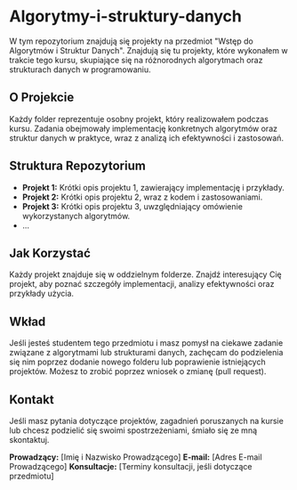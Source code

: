# Algorytmy-i-struktury-danych

W tym repozytorium znajdują się projekty na przedmiot "Wstęp do Algorytmów i Struktur Danych". Znajdują się tu projekty, które wykonałem w trakcie tego kursu, skupiające się na różnorodnych algorytmach oraz strukturach danych w programowaniu.

## O Projekcie

Każdy folder reprezentuje osobny projekt, który realizowałem podczas kursu. Zadania obejmowały implementację konkretnych algorytmów oraz struktur danych w praktyce, wraz z analizą ich efektywności i zastosowań.

## Struktura Repozytorium

- **Projekt 1:** Krótki opis projektu 1, zawierający implementację i przykłady.
- **Projekt 2:** Krótki opis projektu 2, wraz z kodem i zastosowaniami.
- **Projekt 3:** Krótki opis projektu 3, uwzględniający omówienie wykorzystanych algorytmów.
- ...

## Jak Korzystać

Każdy projekt znajduje się w oddzielnym folderze. Znajdź interesujący Cię projekt, aby poznać szczegóły implementacji, analizy efektywności oraz przykłady użycia.

## Wkład

Jeśli jesteś studentem tego przedmiotu i masz pomysł na ciekawe zadanie związane z algorytmami lub strukturami danych, zachęcam do podzielenia się nim poprzez dodanie nowego folderu lub poprawienie istniejących projektów. Możesz to zrobić poprzez wniosek o zmianę (pull request).

## Kontakt

Jeśli masz pytania dotyczące projektów, zagadnień poruszanych na kursie lub chcesz podzielić się swoimi spostrzeżeniami, śmiało się ze mną skontaktuj.

**Prowadzący:** [Imię i Nazwisko Prowadzącego]
**E-mail:** [Adres E-mail Prowadzącego]
**Konsultacje:** [Terminy konsultacji, jeśli dotyczące przedmiotu]

